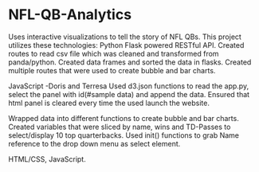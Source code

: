 
# NFL-QB-Analytics
Uses interactive visualizations to tell the story of NFL QBs. This project utilizes these technologies: 
Python Flask powered RESTful API.
Created routes to read csv file which was cleaned and transformed from panda/python.
Created data frames and sorted the data in flasks.
Created multiple routes that were used to create bubble and bar charts.

JavaScript -Doris and Terresa
Used d3.json functions to read the app.py, select the panel with id(#sample data) and append the data.
Ensured that html panel is cleared every time the used launch the website. 

Wrapped data into different functions to create bubble and bar charts.
Created variables that were sliced by name, wins and TD-Passes to select/display 10 top quarterbacks.
Used init() functions to grab Name reference to the drop down menu as select element.



HTML/CSS, 
JavaScript.


